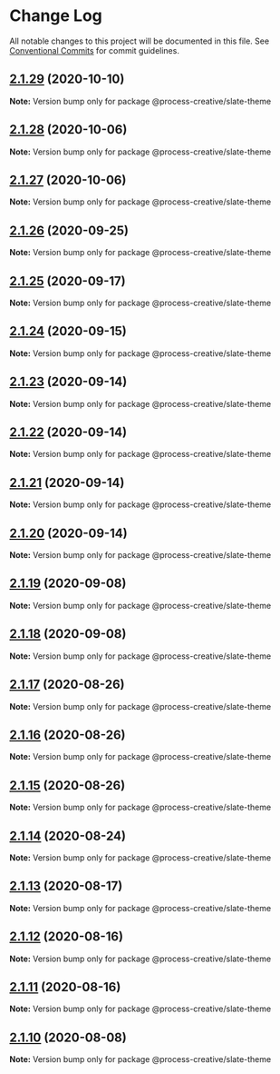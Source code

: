 # Change Log

All notable changes to this project will be documented in this file.
See [Conventional Commits](https://conventionalcommits.org) for commit guidelines.

## [2.1.29](https://github.com/Process-Creative/slate-v2/compare/v2.1.28...v2.1.29) (2020-10-10)

**Note:** Version bump only for package @process-creative/slate-theme





## [2.1.28](https://github.com/Process-Creative/slate-v2/compare/v2.1.27...v2.1.28) (2020-10-06)

**Note:** Version bump only for package @process-creative/slate-theme





## [2.1.27](https://github.com/Process-Creative/slate-v2/compare/v2.1.26...v2.1.27) (2020-10-06)

**Note:** Version bump only for package @process-creative/slate-theme





## [2.1.26](https://github.com/Process-Creative/slate-v2/compare/v2.1.25...v2.1.26) (2020-09-25)

**Note:** Version bump only for package @process-creative/slate-theme





## [2.1.25](https://github.com/Process-Creative/slate-v2/compare/v2.1.24...v2.1.25) (2020-09-17)

**Note:** Version bump only for package @process-creative/slate-theme





## [2.1.24](https://github.com/Process-Creative/slate-v2/compare/v2.1.23...v2.1.24) (2020-09-15)

**Note:** Version bump only for package @process-creative/slate-theme





## [2.1.23](https://github.com/Process-Creative/slate-v2/compare/v2.1.22...v2.1.23) (2020-09-14)

**Note:** Version bump only for package @process-creative/slate-theme





## [2.1.22](https://github.com/Process-Creative/slate-v2/compare/v2.1.21...v2.1.22) (2020-09-14)

**Note:** Version bump only for package @process-creative/slate-theme





## [2.1.21](https://github.com/Process-Creative/slate-v2/compare/v2.1.20...v2.1.21) (2020-09-14)

**Note:** Version bump only for package @process-creative/slate-theme





## [2.1.20](https://github.com/Process-Creative/slate-v2/compare/v2.1.19...v2.1.20) (2020-09-14)

**Note:** Version bump only for package @process-creative/slate-theme





## [2.1.19](https://github.com/Process-Creative/slate-v2/compare/v2.1.18...v2.1.19) (2020-09-08)

**Note:** Version bump only for package @process-creative/slate-theme





## [2.1.18](https://github.com/Process-Creative/slate-v2/compare/v2.1.17...v2.1.18) (2020-09-08)

**Note:** Version bump only for package @process-creative/slate-theme





## [2.1.17](https://github.com/Process-Creative/slate-v2/compare/v2.1.16...v2.1.17) (2020-08-26)

**Note:** Version bump only for package @process-creative/slate-theme





## [2.1.16](https://github.com/Process-Creative/slate-v2/compare/v2.1.15...v2.1.16) (2020-08-26)

**Note:** Version bump only for package @process-creative/slate-theme





## [2.1.15](https://github.com/Process-Creative/slate-v2/compare/v2.1.14...v2.1.15) (2020-08-26)

**Note:** Version bump only for package @process-creative/slate-theme





## [2.1.14](https://github.com/Process-Creative/slate-v2/compare/v2.1.13...v2.1.14) (2020-08-24)

**Note:** Version bump only for package @process-creative/slate-theme





## [2.1.13](https://github.com/Process-Creative/slate-v2/compare/v2.1.12...v2.1.13) (2020-08-17)

**Note:** Version bump only for package @process-creative/slate-theme





## [2.1.12](https://github.com/Process-Creative/slate-v2/compare/v2.1.11...v2.1.12) (2020-08-16)

**Note:** Version bump only for package @process-creative/slate-theme





## [2.1.11](https://github.com/Process-Creative/slate-v2/compare/v2.1.10...v2.1.11) (2020-08-16)

**Note:** Version bump only for package @process-creative/slate-theme





## [2.1.10](https://github.com/Process-Creative/slate-v2/compare/v2.1.9...v2.1.10) (2020-08-08)

**Note:** Version bump only for package @process-creative/slate-theme
